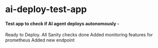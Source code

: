 # ai-deploy-test-app

#### Test app to check if AI agent deploys autonomously -

Ready to Deploy.
All Sanity checks done
Added monitoring features for prometheus
Added new endpoint
